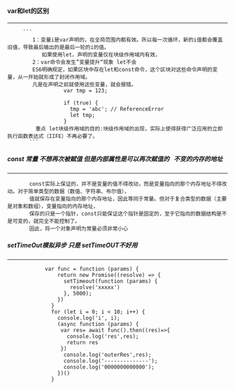 #### var和let的区别
----------------
         ```
            1：变量i是var声明的，在全局范围内都有效。所以每一次循环，新的i值都会覆盖旧值，导致最后输出的是最后一轮的i的值。
               如果使用let，声明的变量仅在块级作用域内有效，
            2：var命令会发生”变量提升“现象 let不会
            ES6明确规定，如果区块中存在let和const命令，这个区块对这些命令声明的变量，从一开始就形成了封闭作用域。
            凡是在声明之前就使用这些变量，就会报错。
                      var tmp = 123;

                      if (true) {
                        tmp = 'abc'; // ReferenceError
                        let tmp;
                      }
             重点 let块级作用域的目的:块级作用域的出现，实际上使得获得广泛应用的立即执行函数表达式（IIFE）不再必要了。
           ```
##### const 常量 不想再次被赋值 但是内部属性是可以再次赋值的   不变的内存的地址
-----------------------------------

           const实际上保证的，并不是变量的值不得改动，而是变量指向的那个内存地址不得改动。对于简单类型的数据（数值、字符串、布尔值），  
           值就保存在变量指向的那个内存地址，因此等同于常量。但对于复合类型的数据（主要是对象和数组），变量指向的内存地址，  
           保存的只是一个指针，const只能保证这个指针是固定的，至于它指向的数据结构是不是可变的，就完全不能控制了。  
           因此，将一个对象声明为常量必须非常小心  

##### setTimeOut模拟异步 只是 setTimeOUT不好用
-------------------------------
                var func = function (params) {
                    return new Promise((resolve) => {
                      setTimeout(function (params) {
                        resolve('xxxxx')
                      }, 5000);
                    })
                  }
                  for (let i = 0; i < 10; i++) {
                    console.log('i', i);
                    (async function (params) {
                     var res= await func().then((res)=>{
                       console.log('res',res);
                       return res
                     })
                      console.log('outerRes',res);
                      console.log('--------------');
                      console.log('0000000000000');
                    })()
                  }
